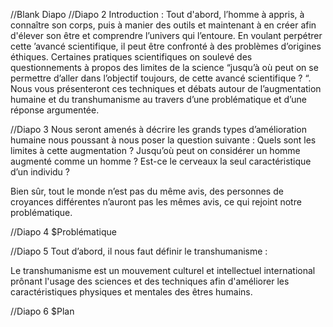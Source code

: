//Blank Diapo
//Diapo 2
Introduction : Tout d'abord, l’homme à appris, à connaître son corps, puis à manier des outils et maintenant à en créer afin d'élever son être et comprendre l’univers qui l’entoure. En voulant perpétrer cette ’avancé scientifique, il peut être confronté à des problèmes d’origines éthiques. Certaines pratiques scientifiques on soulevé des questionnements à propos des limites de la science “jusqu’à où peut on se permettre d’aller dans l’objectif toujours, de cette avancé scientifique ? “. Nous vous présenteront ces techniques et débats autour de l’augmentation humaine et du transhumanisme au travers d’une problématique et d’une réponse argumentée.

//Diapo 3
 Nous seront amenés à décrire les grands types d’amélioration humaine nous poussant à nous poser la question suivante : Quels sont les limites à cette augmentation ? Jusqu’où peut on considérer un homme augmenté comme un homme ? Est-ce le cerveaux la seul caractéristique d’un individu ?

Bien sûr, tout le monde n’est pas du même avis, des personnes de croyances différentes n’auront pas les mêmes avis, ce qui rejoint notre problématique.

//Diapo 4
$Problématique

//Diapo 5
Tout d’abord, il nous faut définir le transhumanisme : 

Le transhumanisme est un mouvement culturel et intellectuel international prônant l'usage des sciences et des techniques afin d'améliorer les caractéristiques physiques et mentales des êtres humains.

//Diapo 6
$Plan